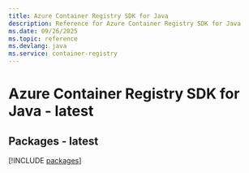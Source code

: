 ```yaml
---
title: Azure Container Registry SDK for Java
description: Reference for Azure Container Registry SDK for Java
ms.date: 09/26/2025
ms.topic: reference
ms.devlang: java
ms.service: container-registry
---
```

# Azure Container Registry SDK for Java - latest
## Packages - latest
[!INCLUDE [packages](container-registry-index.md)]